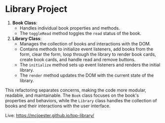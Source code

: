 # Library Project

1. **Book Class**:
    - Handles individual book properties and methods.
    - The `toggleRead` method toggles the `read` status of the book.
2. **Library Class**:
    - Manages the collection of books and interactions with the DOM.
    - Contains methods to initialize event listeners, add books from the form, clear the form, loop through the library to render book cards, create book cards, and handle read and remove buttons.
    - The `initialize` method sets up event listeners and renders the initial library.
    - The `render` method updates the DOM with the current state of the library.

This refactoring separates concerns, making the code more modular, readable, and maintainable. The `Book` class focuses on the book's properties and behaviors, while the `Library` class handles the collection of books and their interactions with the user interface.
 
 
 Live:
https://mcjoester.github.io/top-library/
